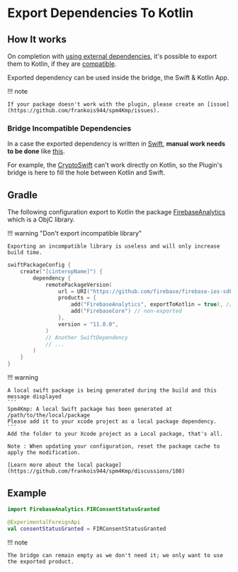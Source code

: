 # Export Dependencies To Kotlin

## How It works

On completion with [using external dependencies](bridgeWithDependencies.md), it's possible to export them to Kotlin, if they are [compatible](faq.md#when-exporting-a-product-i-have-only-swift_typedefs-or-swift_-available-in-my-kotlin-code).

Exported dependency can be used inside the bridge, the Swift & Kotlin App.

!!! note

    If your package doesn't work with the plugin, please create an [issue](https://github.com/frankois944/spm4Kmp/issues).

### Bridge Incompatible Dependencies

In a case the exported dependency is written in [Swift](faq.md), **manual work needs to be done** like [this](bridgeWithDependencies.md#example).

For example, the [CryptoSwift](https://github.com/krzyzanowskim/CryptoSwift) can't work directly on Kotlin, so the Plugin's bridge is here to fill the hole between Kotlin and Swift.

## Gradle

The following configuration export to Kotlin the package [FirebaseAnalytics](https://github.com/firebase/firebase-ios-sdk) which is a ObjC library.

!!! warning "Don't export incompatible library"

    Exporting an incompatible library is useless and will only increase build time.

``` kotlin title="build.gradle.kts"
swiftPackageConfig {
    create("[cinteropName]") {
        dependency {
            remotePackageVersion(
                url = URI("https://github.com/firebase/firebase-ios-sdk.git"),
                products = {
                    add("FirebaseAnalytics", exportToKotlin = true), // exported
                    add("FirebaseCore") // non-exported
                },
                version = "11.8.0",
            )
            // Another SwiftDependency
            // ...
        )
    }
}
```

!!! warning

    A local swift package is being generated during the build and this message displayed
    ```
    Spm4Kmp: A local Swift package has been generated at
    /path/to/the/local/package
    Please add it to your xcode project as a local package dependency.
    ```
    Add the folder to your Xcode project as a Local package, that's all.

    Note : When updating your configuration, reset the package cache to apply the modification.

    [Learn more about the local package](https://github.com/frankois944/spm4Kmp/discussions/108)

## Example

``` kotlin title="iosMain/kotlin/com/example/myKotlinFile.kt"
import FirebaseAnalytics.FIRConsentStatusGranted

@ExperimentalForeignApi
val consentStatusGranted = FIRConsentStatusGranted

```

!!! note

    The bridge can remain empty as we don't need it; we only want to use the exported product.

